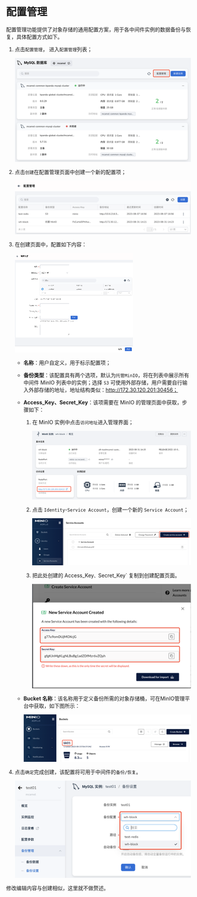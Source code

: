 # 配置管理

配置管理功能提供了对象存储的通用配置方案，用于各中间件实例的数据备份与恢复，具体配置方式如下。

1. 点击`配置管理`， 进入`配置管理`列表；

    ![list](images/cfg01.png)

2. 点击`创建`在配置管理页面中创建一个新的配置项；

    ![list](images/cfg02.png)

3. 在创建页面中，配置如下内容：

    ![list](images/cfg03.png)

    - **名称**：用户自定义，用于标示配置项；

    - **备份类型**：该配置具有两个选项，默认为`托管MinIO`，将在列表中展示所有中间件 MinIO 列表中的实例；选择 `S3` 可使用外部存储，用户需要自行输入外部存储的地址，地址结构类似：http://172.30.120.201:30456；

    - **Access_Key、Secret_Key**：该项需要在 MinIO 的管理页面中获取，步骤如下：

        1. 在 MinIO 实例中点击`访问地址`进入管理界面；

            ![list](images/cfg04.png)

        2. 点击 `Identity`-`Service Account`，创建一个新的 `Service Account`；

            ![list](images/cfg05.png)

        3. 把此处创建的 Access_Key`、`Secret_Key` 复制到创建配置页面。

            ![list](images/cfg06.png)

    - **Bucket 名称**：该名称用于定义备份所需的对象存储桶，可在MinIO管理平台中获取，如下图所示：

        ![list](images/cfg07.png)

4. 点击`确定`完成创建，该配置将可用于中间件的`备份/恢复`。

    ![list](images/cfg08.png)

修改编辑内容与创建相似，这里就不做赘述。